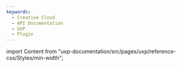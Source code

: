 ```yaml
---
keywords:
  - Creative Cloud
  - API Documentation
  - UXP
  - Plugin
---
```



import Content from "uxp-documentation/src/pages/uxp/reference-css/Styles/min-width";

<Content query="product=xd"/>
